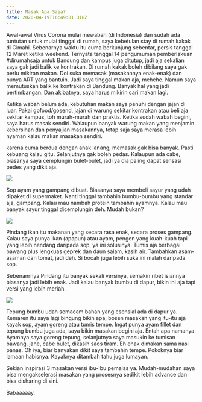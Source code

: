 ```yaml
---
title: Masak Apa Saja?
date: 2020-04-19T16:49:01.318Z
---
```

Awal-awal Virus Corona mulai mewabah (di Indonesia) dan sudah ada tuntutan untuk mulai tinggal di rumah, saya kebetulan stay di rumah kakak di Cimahi. Sebenarnya waktu itu cuma berkunjung sebentar, persis tanggal 12 Maret ketika weekend. Ternyata tanggal 14 pengumuman pemberlakuan #dirumahsaja untuk Bandung dan kampus juga ditutup, jadi aja sekalian saya gak jadi balik ke kontrakan. Di rumah kakak boleh dibilang saya gak perlu mikiran makan. Doi suka memasak (masakannya enak-enak) dan punya ART yang bantuin. Jadi saya tinggal makan aja, mehehe. Namun saya memutuskan balik ke kontrakan di Bandung. Banyak hal yang jadi pertimbangan. Dan akibatnya, saya harus mikirin cari makan lagi. 

Ketika wabah belum ada, kebutuhan makan saya penuhi dengan jajan di luar. Pakai gofood/gosend, jajan di warung sekitar kontrakan atau beli aja sekitar kampus, toh murah-murah dan praktis. Ketika sudah wabah begini, saya harus masak sendiri. Walaupun banyak warung makan yang menjamin kebersihan dan penyajian masakannya, tetap saja saya merasa lebih nyaman kalau makan masakan sendiri. 

karena cuma berdua dengan anak lanang, memasak gak bisa banyak. Pasti kebuang kalau gitu. Selanjutnya gak boleh pedas. Kalaupun ada cabe, biasanya saya cemplungin bulet-bulet, jadi ya dia paling dapat sensasi pedes yang dikit aja. 

![](/img/uploads/photo_2020-04-19-23.59.13.jpeg)

Sop ayam yang gampang dibuat. Biasanya saya membeli sayur yang udah dipaket di supermaket. Nanti tinggal tambahin bumbu-bumbu yang standar aja, gampang. Kalau mau nambah protein tambahin ayamnya. Kalau mau banyak sayur tinggal dicemplungin deh. Mudah bukan? 

![](/img/uploads/photo_2020-04-19-23.59.27.jpeg)

Pindang ikan itu makanan yang secara rasa enak, secara proses gampang. Kalau saya punya ikan (apapun) atau ayam, pengen yang kuah-kuah tapi yang lebih nendang daripada sop, ya ini solusinya. Tumis aja berbagai bawang plus lengkuas geprek dan daun salam, kasih air. Tambahkan asam-asaman dan tomat, jadi deh. Si bocah juga lebih suka ini malah daripada sop. 

Sebenanrnya Pindang itu banyak sekali versinya, semakin ribet isiannya biasanya jadi lebih enak. Jadi kalau banyak bumbu di dapur, bikin ini aja tapi versi yang lebih meriah. 

![](/img/uploads/photo_2020-04-19-23.59.23.jpeg)

Tepung bumbu udah semacam bahan yang esensial ada di dapur ya. Kemaren itu saya lagi bingung bikin apa, bosen masakan yang itu-itu aja kayak sop, ayam goreng atau tumis tempe. Ingat punya ayam fillet dan tepung bumbu juga ada, saya bikin masakan begini aja. Entah apa namanya. Ayamnya saya goreng tepung, selanjutnya saya masukin ke tumisan bawang, jahe, cabe bulet, dikasih saos tiram. Eh enak dimakan sama nasi panas. Oh iya, biar banyakan dikit saya tambahin tempe. Pokoknya biar lamaan habisnya. Kayaknya ditambah tahu juga lumayan. 

Sekian inspirasi 3 masakan versi ibu-ibu pemalas ya. Mudah-mudahan saya bisa mengakselerasi masakan yang prosesnya sedikit lebih advance dan bisa disharing di sini. 

Babaaaaay.